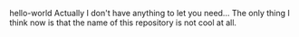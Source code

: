hello-world
Actually I don't have anything to let you need...
The only thing I think now is that the name of this repository is not cool at all.
